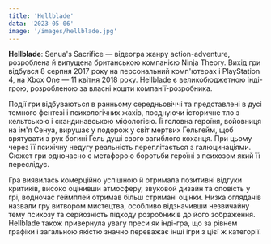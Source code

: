 ```yaml
---
title: 'Hellblade'
data: '2023-05-06'
image: '/images/hellblade.jpg'
---
```


**Hellblade**: Senua's Sacrifice — відеогра жанру action-adventure, розроблена й випущена британською компанією Ninja Theory. Вихід гри відбувся 8 серпня 2017 року на персональний комп'ютерах і PlayStation 4, на Xbox One — 11 квітня 2018 року. Hellblade є великобюджетною інді-грою, розробленою за власні кошти компанії-розробника.

Події гри відбуваються в ранньому середньовіччі та представлені в дусі темного фентезі і психологічних жахів, поєднуючи історичне тло з кельтською і скандинавською міфологією. Її головна героїня, войовниця на ім'я Сенуа, вирушає у подорож у світ мертвих Гельгейм, щоб врятувати з рук богині Гель душі свого загиблого коханця. При цьому через її психічну недугу реальність переплітається з галюцинаціями. Сюжет гри одночасно є метафорою боротьби героїні з психозом який її переслідує.

Гра виявилась комерційно успішною й отримала позитивні відгуки критиків, високо оцінивши атмосферу, звуковой дизайн та оповість у грі, водночас геймплей отримав більш стримані оцінки. Низка оглядачів назвали гру витвором мистецтва, особливо відзначивши незвичайну тему психозу та серйозність підходу розробників до його зображення. Hellblade також привернула увагу преси як інді-гра, що за рівнем графіки і загальною якістю значно переважає інші ігри з цієї ж категорії.
